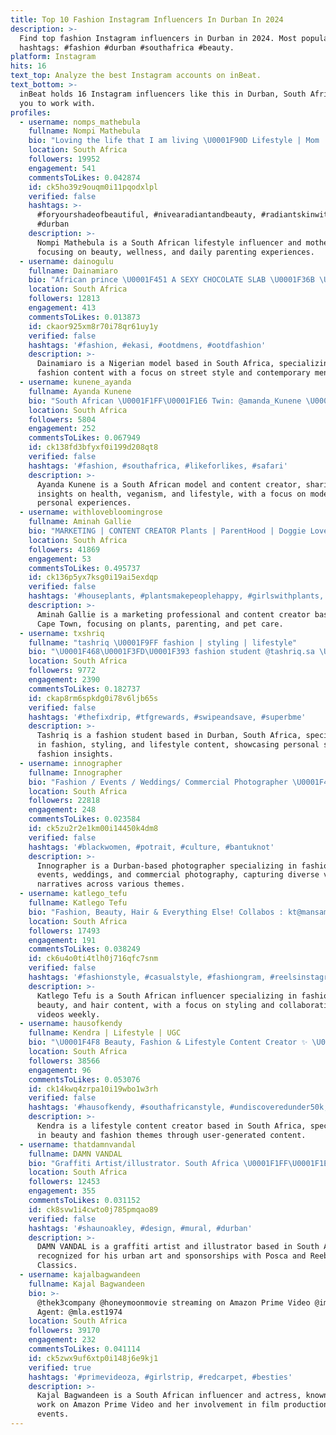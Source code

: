 ```yaml
---
title: Top 10 Fashion Instagram Influencers In Durban In 2024
description: >-
  Find top fashion Instagram influencers in Durban in 2024. Most popular
  hashtags: #fashion #durban #southafrica #beauty.
platform: Instagram
hits: 16
text_top: Analyze the best Instagram accounts on inBeat.
text_bottom: >-
  inBeat holds 16 Instagram influencers like this in Durban, South Africa for
  you to work with.
profiles:
  - username: nomps_mathebula
    fullname: Nompi Mathebula
    bio: "Loving the life that I am living \U0001F90D Lifestyle | Mom | A Plug ＮＥＦＥＲＴＩＴＩ"
    location: South Africa
    followers: 19952
    engagement: 541
    commentsToLikes: 0.042874
    id: ck5ho39z9ouqm0i11pqodxlpl
    verified: false
    hashtags: >-
      #foryourshadeofbeautiful, #nivearadiantandbeauty, #radiantskinwithnivea,
      #durban
    description: >-
      Nompi Mathebula is a South African lifestyle influencer and mother,
      focusing on beauty, wellness, and daily parenting experiences.
  - username: dainogulu
    fullname: Dainamiaro
    bio: "African prince \U0001F451 A SEXY CHOCOLATE SLAB \U0001F36B \U0001F1F3\U0001F1EC A NIGERIAN LOST IN SA\U0001F1FF\U0001F1E6 \U0001F947agency: @bossmodelsdbn \U0001F4E9Email:do1115131@gmail.com Shop @thedrop.co.za ⬇️"
    location: South Africa
    followers: 12813
    engagement: 413
    commentsToLikes: 0.013873
    id: ckaor925xm8r70i78qr61uy1y
    verified: false
    hashtags: '#fashion, #ekasi, #ootdmens, #ootdfashion'
    description: >-
      Dainamiaro is a Nigerian model based in South Africa, specializing in
      fashion content with a focus on street style and contemporary menswear.
  - username: kunene_ayanda
    fullname: Ayanda Kunene
    bio: "South African \U0001F1FF\U0001F1E6 Twin: @amanda_Kunene \U0001F4CD CPT: @20modelmanagement \U0001F4CD DBN: @bossmodelsdbn"
    location: South Africa
    followers: 5804
    engagement: 252
    commentsToLikes: 0.067949
    id: ck138fd3bfyxf0i199d208qt8
    verified: false
    hashtags: '#fashion, #southafrica, #likeforlikes, #safari'
    description: >-
      Ayanda Kunene is a South African model and content creator, sharing
      insights on health, veganism, and lifestyle, with a focus on modeling and
      personal experiences.
  - username: withlovebloomingrose
    fullname: Aminah Gallie
    bio: "MARKETING | CONTENT CREATOR Plants | ParentHood | Doggie Love Cape Town \U0001F525\U0001F525"
    location: South Africa
    followers: 41869
    engagement: 53
    commentsToLikes: 0.495737
    id: ck136p5yx7ksg0i19ai5exdqp
    verified: false
    hashtags: '#houseplants, #plantsmakepeoplehappy, #girlswithplants, #capetown'
    description: >-
      Aminah Gallie is a marketing professional and content creator based in
      Cape Town, focusing on plants, parenting, and pet care.
  - username: txshriq
    fullname: "tashriq \U0001F9FF fashion | styling | lifestyle"
    bio: "\U0001F468\U0001F3FD‍\U0001F393 fashion student @tashriq.sa \U0001F4E9 txshriq@gmail.com \U0001F30D durban, south africa SHOP MY CLOSET ⬇️"
    location: South Africa
    followers: 9772
    engagement: 2390
    commentsToLikes: 0.182737
    id: ckap8rm6spkdg0i78v6ljb65s
    verified: false
    hashtags: '#thefixdrip, #tfgrewards, #swipeandsave, #superbme'
    description: >-
      Tashriq is a fashion student based in Durban, South Africa, specializing
      in fashion, styling, and lifestyle content, showcasing personal style and
      fashion insights.
  - username: innographer
    fullname: Innographer
    bio: "Fashion / Events / Weddings/ Commercial Photographer \U0001F4F7 Bookings : Innographer@gmail.com Personal Account :@nkanyisokhumalo_ \U0001F4CDDurban, \U0001F1FF\U0001F1E6"
    location: South Africa
    followers: 22818
    engagement: 248
    commentsToLikes: 0.023584
    id: ck5zu2r2e1km00i14450k4dm8
    verified: false
    hashtags: '#blackwomen, #potrait, #culture, #bantuknot'
    description: >-
      Innographer is a Durban-based photographer specializing in fashion,
      events, weddings, and commercial photography, capturing diverse visual
      narratives across various themes.
  - username: katlego_tefu
    fullname: Katlego Tefu
    bio: "Fashion, Beauty, Hair & Everything Else! Collabos : kt@mansamusabrands.co.za Styling : ktefu@yahoo.com New videos weekly \U0001F447\U0001F3FD"
    location: South Africa
    followers: 17493
    engagement: 191
    commentsToLikes: 0.038249
    id: ck6u4o0ti4tlh0j716qfc7snm
    verified: false
    hashtags: '#fashionstyle, #casualstyle, #fashiongram, #reelsinstagram'
    description: >-
      Katlego Tefu is a South African influencer specializing in fashion,
      beauty, and hair content, with a focus on styling and collaborations. New
      videos weekly.
  - username: hausofkendy
    fullname: Kendra | Lifestyle | UGC
    bio: "\U0001F4F8 Beauty, Fashion & Lifestyle Content Creator ✨ \U0001F4E7 admin@hausofkendy.co.za \U0001F4CD Jhb TFG Rewards Gamification\U0001F447\U0001F3FD"
    location: South Africa
    followers: 38566
    engagement: 96
    commentsToLikes: 0.053076
    id: ck14kwq4zrpa10i19wbo1w3rh
    verified: false
    hashtags: '#hausofkendy, #southafricanstyle, #undiscoveredunder50k, #beautyblogger'
    description: >-
      Kendra is a lifestyle content creator based in South Africa, specializing
      in beauty and fashion themes through user-generated content.
  - username: thatdamnvandal
    fullname: DAMN VANDAL
    bio: "Graffiti Artist/illustrator. South Africa \U0001F1FF\U0001F1E6 ............ Posca Ambassador \U0001F1FF\U0001F1E6 Reebok Classics Ambassador \U0001F1EC\U0001F1E7 4th Street Ambassador \U0001F1FF\U0001F1E6"
    location: South Africa
    followers: 12453
    engagement: 355
    commentsToLikes: 0.031152
    id: ck8svw1i4cwto0j785pmqao89
    verified: false
    hashtags: '#shaunoakley, #design, #mural, #durban'
    description: >-
      DAMN VANDAL is a graffiti artist and illustrator based in South Africa,
      recognized for his urban art and sponsorships with Posca and Reebok
      Classics.
  - username: kajalbagwandeen
    fullname: Kajal Bagwandeen
    bio: >-
      @thek3company @honeymoonmovie streaming on Amazon Prime Video @imagineworx
      Agent: @mla.est1974
    location: South Africa
    followers: 39170
    engagement: 232
    commentsToLikes: 0.041114
    id: ck5zwx9uf6xtp0i148j6e9kj1
    verified: true
    hashtags: '#primevideoza, #girlstrip, #redcarpet, #besties'
    description: >-
      Kajal Bagwandeen is a South African influencer and actress, known for her
      work on Amazon Prime Video and her involvement in film production and
      events.
---
```


